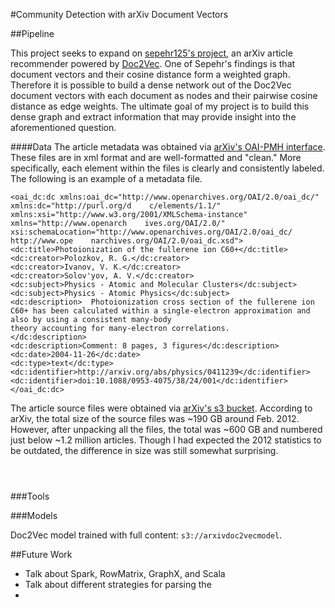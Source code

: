 #Community Detection with arXiv Document Vectors







##Pipeline

This project seeks to expand on [sepehr125's project](https://github.com/sepehr125/arxiv-doc2vec-recommender), an arXiv article recommender powered by [Doc2Vec](https://arxiv.org/pdf/1405.4053v2.pdf). One of Sepehr's findings is that document vectors and their cosine distance form a weighted graph. Therefore it is possible to build a dense network out of the Doc2Vec document vectors with each document as nodes and their pairwise cosine distance as edge weights. The ultimate goal of my project is to build this dense graph and extract information that may provide insight into the aforementioned question. 



####Data
The article metadata was obtained via [arXiv's OAI-PMH interface](https://arxiv.org/help/oa/index). These files are in xml format and are well-formatted and "clean." More specifically, each element within the files is clearly and consistently labeled. The following is an example of a metadata file.

```
<oai_dc:dc xmlns:oai_dc="http://www.openarchives.org/OAI/2.0/oai_dc/" xmlns:dc="http://purl.org/d    c/elements/1.1/" xmlns:xsi="http://www.w3.org/2001/XMLSchema-instance" xmlns="http://www.openarch    ives.org/OAI/2.0/" xsi:schemaLocation="http://www.openarchives.org/OAI/2.0/oai_dc/ http://www.ope    narchives.org/OAI/2.0/oai_dc.xsd"> 
<dc:title>Photoionization of the fullerene ion C60+</dc:title>
<dc:creator>Polozkov, R. G.</dc:creator>
<dc:creator>Ivanov, V. K.</dc:creator>
<dc:creator>Solov'yov, A. V.</dc:creator>
<dc:subject>Physics - Atomic and Molecular Clusters</dc:subject>
<dc:subject>Physics - Atomic Physics</dc:subject>
<dc:description>  Photoionization cross section of the fullerene ion C60+ has been calculated within a single-electron approximation and also by using a consistent many-body
theory accounting for many-electron correlations.
</dc:description>
<dc:description>Comment: 8 pages, 3 figures</dc:description>
<dc:date>2004-11-26</dc:date>
<dc:type>text</dc:type>
<dc:identifier>http://arxiv.org/abs/physics/0411239</dc:identifier>
<dc:identifier>doi:10.1088/0953-4075/38/24/001</dc:identifier>
</oai_dc:dc>
```

The article source files were obtained via [arXiv's s3 bucket](https://arxiv.org/help/bulk_data_s3). According to arXiv, the total size of the source files was ~190 GB around Feb. 2012. However, after unpacking all the files, the total was ~600 GB and numbered just below ~1.2 million articles. Though I had expected the 2012 statistics to be outdated, the difference in size was still somewhat surprising. 

```



```
###Tools

###Models

Doc2Vec model trained with full content: `s3://arxivdoc2vecmodel`.

##Future Work
- Talk about Spark, RowMatrix, GraphX, and Scala
- Talk about different strategies for parsing the
-

###

###
